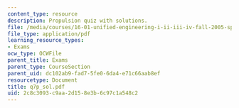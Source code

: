 ```yaml
---
content_type: resource
description: Propulsion quiz with solutions.
file: /media/courses/16-01-unified-engineering-i-ii-iii-iv-fall-2005-spring-2006/2c8c3093c9aa2d158e3b6c97c1a548c2_q7p_sol.pdf
file_type: application/pdf
learning_resource_types:
- Exams
ocw_type: OCWFile
parent_title: Exams
parent_type: CourseSection
parent_uid: dc102ab9-fad7-5fe0-6da4-e71c66aab8ef
resourcetype: Document
title: q7p_sol.pdf
uid: 2c8c3093-c9aa-2d15-8e3b-6c97c1a548c2
---
```

